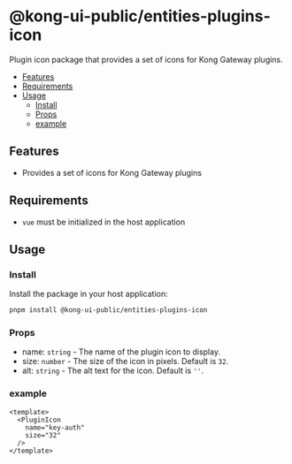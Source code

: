 # @kong-ui-public/entities-plugins-icon

Plugin icon package that provides a set of icons for Kong Gateway plugins.

- [Features](#features)
- [Requirements](#requirements)
- [Usage](#usage)
  - [Install](#install)
  - [Props](#props)
  - [example](#example)

## Features

- Provides a set of icons for Kong Gateway plugins

## Requirements

- `vue` must be initialized in the host application

## Usage

### Install

Install the package in your host application:

```sh
pnpm install @kong-ui-public/entities-plugins-icon
```

### Props
- name: `string` - The name of the plugin icon to display.
- size: `number` - The size of the icon in pixels. Default is `32`.
- alt: `string` - The alt text for the icon. Default is `''`.

### example
```vue
<template>
  <PluginIcon
    name="key-auth"
    size="32"
  />
</template>
```
